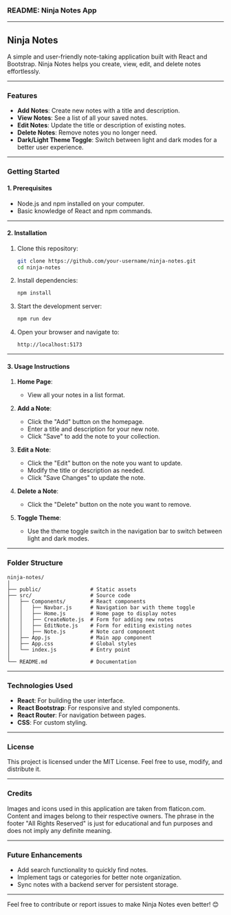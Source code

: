 ### README: Ninja Notes App

---

## **Ninja Notes**  
A simple and user-friendly note-taking application built with React and Bootstrap. Ninja Notes helps you create, view, edit, and delete notes effortlessly.

---

### **Features**
- **Add Notes**: Create new notes with a title and description.
- **View Notes**: See a list of all your saved notes.
- **Edit Notes**: Update the title or description of existing notes.
- **Delete Notes**: Remove notes you no longer need.
- **Dark/Light Theme Toggle**: Switch between light and dark modes for a better user experience.

---

### **Getting Started**

#### **1. Prerequisites**
- Node.js and npm installed on your computer.
- Basic knowledge of React and npm commands.

---

#### **2. Installation**

1. Clone this repository:
   ```bash
   git clone https://github.com/your-username/ninja-notes.git
   cd ninja-notes
   ```

2. Install dependencies:
   ```bash
   npm install
   ```

3. Start the development server:
   ```bash
   npm run dev
   ```

4. Open your browser and navigate to:
   ```
   http://localhost:5173
   ```

---

#### **3. Usage Instructions**

1. **Home Page**:
   - View all your notes in a list format.

2. **Add a Note**:
   - Click the "Add" button on the homepage.
   - Enter a title and description for your new note.
   - Click "Save" to add the note to your collection.

3. **Edit a Note**:
   - Click the "Edit" button on the note you want to update.
   - Modify the title or description as needed.
   - Click "Save Changes" to update the note.

4. **Delete a Note**:
   - Click the "Delete" button on the note you want to remove.

5. **Toggle Theme**:
   - Use the theme toggle switch in the navigation bar to switch between light and dark modes.

---

### **Folder Structure**

```
ninja-notes/
│
├── public/                # Static assets
├── src/                   # Source code
│   ├── Components/        # React components
│   │   ├── Navbar.js      # Navigation bar with theme toggle
│   │   ├── Home.js        # Home page to display notes
│   │   ├── CreateNote.js  # Form for adding new notes
│   │   ├── EditNote.js    # Form for editing existing notes
│   │   ├── Note.js        # Note card component
│   ├── App.js             # Main app component
│   ├── App.css            # Global styles
│   └── index.js           # Entry point
│
└── README.md              # Documentation
```

---

### **Technologies Used**
- **React**: For building the user interface.
- **React Bootstrap**: For responsive and styled components.
- **React Router**: For navigation between pages.
- **CSS**: For custom styling.

---

### **License**
This project is licensed under the MIT License. Feel free to use, modify, and distribute it.

---
### **Credits**
Images and icons used in this application are taken from flaticon.com. Content and images belong to their respective owners.
The phrase in the footer "All Rights Reserved" is just for educational and fun purposes and does not imply any definite meaning. 

---

### **Future Enhancements**
- Add search functionality to quickly find notes.
- Implement tags or categories for better note organization.
- Sync notes with a backend server for persistent storage.

---

Feel free to contribute or report issues to make Ninja Notes even better! 😊
